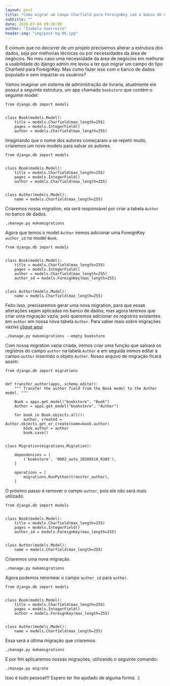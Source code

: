 ```yaml
---
layout: post
title: "Como migrar um campo Charfield para ForeignKey com o banco de dados já populado em Django?"
subtitle: ""
date: 2020-07-04 09:30:00
author: "Izabela Guerreiro"
header-img: "img/post-bg-06.jpg"
---
```


É comum que no decorrer de um projeto precisemos alterar a estrutura dos dados, seja por melhorias técnicas ou por necessidades da área de negócios. No meu caso uma necessidade da área de negócios em melhorar a usabilidade do django admin me levou a ter que migrar um campo do tipo Charfield para ForeignKey. Mas como fazer isso com o banco de dados populado e sem impactar os usuários?

Vamos imaginar um sistema de administração de livraria, atualmente ele possui a seguinte estrutura, um app chamado `bookstore` que contém o seguinte model:

```
from django.db import models


class Book(models.Model):
    title = models.Charfield(max_length=255)
    pages = models.IntegerField()
    author = models.Charfield(max_length=255)
```

Imaginando que o nome dos autores começaram a se repetir muito, criaremos um novo modelo para salvar os autores.

```
from django.db import models


class Book(models.Model):
    title = models.Charfield(max_length=255)
    pages = models.IntegerField()
    author = models.Charfield(max_length=255)


class Author(models.Model):
    name = models.Charfield(max_length=255)
```

Criaremos nossa migration, ela será responsável por criar a tabela `Author` no banco de dados.

```
./manage.py makemigrations
```

Agora que temos o model `Author` iremos adicionar uma ForeignKey `author_id` no model `Book`.

```
from django.db import models


class Book(models.Model):
    title = models.Charfield(max_length=255)
    pages = models.IntegerField()
    author = models.Charfield(max_length=255)
    author_id = models.ForeignKey(max_length=255)


class Author(models.Model):
    name = models.Charfield(max_length=255)
```

Feito isso, precisaremos gerar uma nova migration, para que essas alterações sejam aplicadas no banco de dados, mas agora teremos que criar uma migração vazia, pois queremos adicionar os registros existentes em `author` em nossa nova tabela `Author`. Para saber mais sobre migrações vazias [clique aqui](https://docs.djangoproject.com/en/3.0/topics/migrations/#data-migrations)

```
./manage.py makemigrations --empty bookstore
```

Com nossa migration vazia criada, iremos criar uma função que salvará os registros do campo `author` na tabela `Author` e em seguida iremos editar a campo `author` inserindo o objeto `Author`. Nosso arquivo de migração ficará assim:

```
from django.db import migrations


def transfer_author(apps, schema_editor):
    """ Transfer the author field from the Book model to the Author model. """

    Book = apps.get_model("bookstore", "Book")
    Author = apps.get_model("bookstore", "Author")

    for book in Book.objects.all():
        author, created = Author.objects.get_or_create(name=book.author)
        book.author = author
        book.save()


class Migration(migrations.Migration):

    dependencies = [
        ('bookstore', '0002_auto_20200518_0305'),
    ]

    operations = [
        migrations.RunPython(transfer_author),
    ]
```

O próximo passo é remover o campo `author`, pois ele não será mais utilizado.

```
from django.db import models


class Book(models.Model):
    title = models.Charfield(max_length=255)
    pages = models.IntegerField()
    author_id = models.ForeignKey(max_length=255)


class Author(models.Model):
    name = models.Charfield(max_length=255)
```

Criaremos uma nova migração.

```
./manage.py makemigrations
```

Agora podemos renomear o campo `author_id` para `author`.

```
from django.db import models


class Book(models.Model):
    title = models.Charfield(max_length=255)
    pages = models.IntegerField()
    author = models.ForeignKey(max_length=255)


class Author(models.Model):
    name = models.Charfield(max_length=255)
```

Essa será a última migração que criaremos.

```
./manage.py makemigrations
```

E por fim aplicaremos nossas migrações, utilizando o seguinte comando:

```
./manage.py migrate
```

Isso é tudo pessoal!!! Espero ter lhe ajudado de alguma forma. :)
